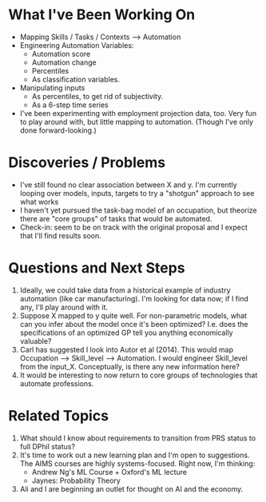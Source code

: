 # What I've Been Working On

* Mapping Skills / Tasks / Contexts --> Automation
* Engineering Automation Variables:
	* Automation score
	* Automation change
	* Percentiles
	* As classification variables.
* Manipulating inputs
	* As percentiles, to get rid of subjectivity.
	* As a 6-step time series
* I've been experimenting with employment projection data, too. Very fun to play around with, but little mapping to automation. (Though I've only done forward-looking.)

# Discoveries / Problems

* I've still found no clear association between X and y. I'm currently looping over models, inputs, targets to try a "shotgun" approach to see what works
* I haven't yet pursued the task-bag model of an occupation, but theorize there are "core groups" of tasks that would be automated.
* Check-in: seem to be on track with the original proposal and I expect that I'll find results soon.

# Questions and Next Steps

1. Ideally, we could take data from a historical example of industry automation (like car manufacturing). I'm looking for data now; if I find any, I'll play around with it.
2. Suppose X mapped to y quite well. For non-parametric models, what can you infer about the model once it's been optimized? I.e. does the specifications of an optimized GP tell you anything economically valuable?
3. Carl has suggested I look into Autor et al (2014). This would map Occupation --> Skill_level --> Automation. I would engineer Skill_level from the input_X. Conceptually, is there any new information here?
4. It would be interesting to now return to core groups of technologies that automate professions.

# Related Topics

1. What should I know about requirements to transition from PRS status to full DPhil status?
2. It's time to work out a new learning plan and I'm open to suggestions. The AIMS courses are highly systems-focused. Right now, I'm thinking:
	* Andrew Ng's ML Course + Oxford's ML lecture
	* Jaynes: Probability Theory
3. Ali and I are beginning an outlet for thought on AI and the economy.